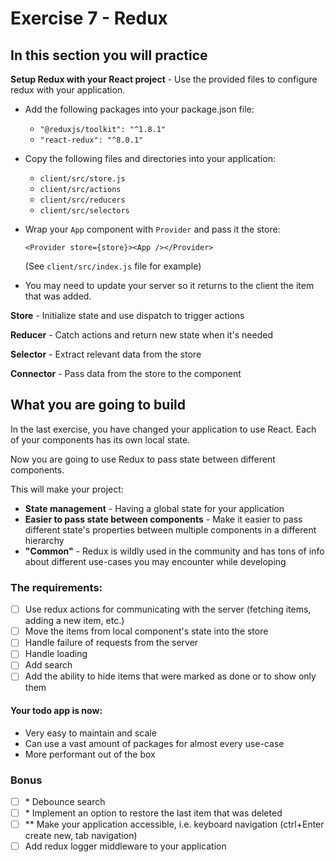 # Exercise 7 - Redux

## In this section you will practice

**Setup Redux with your React project** - Use the provided files to configure redux with your application.

- Add the following packages into your package.json file:
  - `"@reduxjs/toolkit": "^1.8.1"`
  - `"react-redux": "^8.0.1"`
- Copy the following files and directories into your application:
  - `client/src/store.js`
  - `client/src/actions`
  - `client/src/reducers`
  - `client/src/selectors`
- Wrap your `App` component with `Provider` and pass it the store:

  `<Provider store={store}><App /></Provider>`

  (See `client/src/index.js` file for example)

- You may need to update your server so it returns to the client the item that was added.

**Store** - Initialize state and use dispatch to trigger actions

**Reducer** - Catch actions and return new state when it's needed

**Selector** - Extract relevant data from the store

**Connector** - Pass data from the store to the component

## What you are going to build

In the last exercise, you have changed your application to use React. Each of your components has its own local state.

Now you are going to use Redux to pass state between different components.

This will make your project:

- **State management** - Having a global state for your application
- **Easier to pass state between components** - Make it easier to pass different state's properties between multiple components in a different hierarchy
- **"Common"** - Redux is wildly used in the community and has tons of info about different use-cases you may encounter while developing

### The requirements:

- [ ] Use redux actions for communicating with the server (fetching items, adding a new item, etc.)
- [ ] Move the items from local component's state into the store
- [ ] Handle failure of requests from the server
- [ ] Handle loading
- [ ] Add search
- [ ] Add the ability to hide items that were marked as done or to show only them

#### Your todo app is now:

- Very easy to maintain and scale
- Can use a vast amount of packages for almost every use-case
- More performant out of the box

### Bonus

- [ ] \* Debounce search
- [ ] \* Implement an option to restore the last item that was deleted
- [ ] \*\* Make your application accessible, i.e. keyboard navigation (ctrl+Enter create new, tab navigation)
- [ ] Add redux logger middleware to your application
